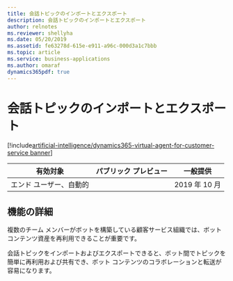 ```yaml
---
title: 会話トピックのインポートとエクスポート
description: 会話トピックのインポートとエクスポート
author: relnotes
ms.reviewer: shellyha
ms.date: 05/20/2019
ms.assetid: fe63278d-615e-e911-a96c-000d3a1c7bbb
ms.topic: article
ms.service: business-applications
ms.author: omaraf
dynamics365pdf: true
---
```

# <a name="import-and-export-of-conversation-topics"></a>会話トピックのインポートとエクスポート
[!include[artificial-intelligence/dynamics365-virtual-agent-for-customer-service banner](../includes/artificial-intelligence/dynamics365-virtual-agent-for-customer-service.md)]

| 有効対象    |  パブリック プレビュー | 一般提供 | 
| ---------- | ---------- |---------- |
|エンド ユーザー、自動的|| 2019 年 10 月|






## <a name="feature-details"></a>機能の詳細
<!--feature detail start -->
複数のチーム メンバーがボットを構築している顧客サービス組織では、ボット コンテンツ資産を再利用できることが重要です。
 
会話トピックをインポートおよびエクスポートできると、ボット間でトピックを簡単に再利用および共有でき、ボット コンテンツのコラボレーションと転送が容易になります。
<!--feature detail end -->










